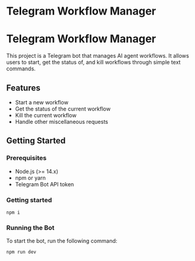 # Telegram Workflow Manager

# Telegram Workflow Manager

This project is a Telegram bot that manages AI agent workflows. It allows users to start, get the status of, and kill workflows through simple text commands.

## Features

- Start a new workflow
- Get the status of the current workflow
- Kill the current workflow
- Handle other miscellaneous requests

## Getting Started

### Prerequisites

- Node.js (>= 14.x)
- npm or yarn
- Telegram Bot API token

### Getting started


```
npm i
```

### Running the Bot

To start the bot, run the following command:

```
npm run dev
```
